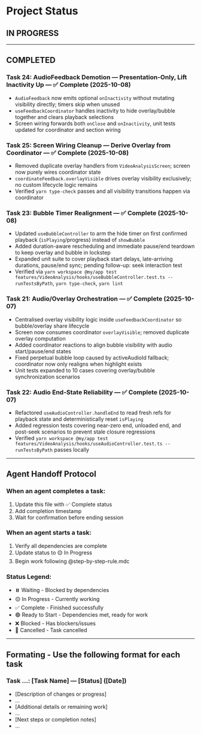 # Project Status

## IN PROGRESS



---

## COMPLETED

### Task 24: AudioFeedback Demotion — Presentation-Only, Lift Inactivity Up — ✅ Complete (2025-10-08)
- `AudioFeedback` now emits optional `onInactivity` without mutating visibility directly; timers skip when unused
- `useFeedbackCoordinator` handles inactivity to hide overlay/bubble together and clears playback selections
- Screen wiring forwards both `onClose` and `onInactivity`, unit tests updated for coordinator and section wiring

### Task 25: Screen Wiring Cleanup — Derive Overlay from Coordinator — ✅ Complete (2025-10-08)
- Removed duplicate overlay handlers from `VideoAnalysisScreen`; screen now purely wires coordinator state
- `coordinateFeedback.overlayVisible` drives overlay visibility exclusively; no custom lifecycle logic remains
- Verified `yarn type-check` passes and all visibility transitions happen via coordinator

### Task 23: Bubble Timer Realignment — ✅ Complete (2025-10-08)
- Updated `useBubbleController` to arm the hide timer on first confirmed playback (`isPlaying`/progress) instead of `showBubble`
- Added duration-aware rescheduling and immediate pause/end teardown to keep overlay and bubble in lockstep
- Expanded unit suite to cover playback start delays, late-arriving durations, pause/end sync; pending follow-up: seek interaction test
- Verified via `yarn workspace @my/app test features/VideoAnalysis/hooks/useBubbleController.test.ts --runTestsByPath`, `yarn type-check`, `yarn lint`

### Task 21: Audio/Overlay Orchestration — ✅ Complete (2025-10-07)
- Centralised overlay visibility logic inside `useFeedbackCoordinator` so bubble/overlay share lifecycle
- Screen now consumes coordinator `overlayVisible`; removed duplicate overlay computation
- Added coordinator reactions to align bubble visibility with audio start/pause/end states
- Fixed perpetual bubble loop caused by activeAudioId fallback; coordinator now only realigns when highlight exists
- Unit tests expanded to 10 cases covering overlay/bubble synchronization scenarios

### Task 22: Audio End-State Reliability — ✅ Complete (2025-10-07)
- Refactored `useAudioController.handleEnd` to read fresh refs for playback state and deterministically reset `isPlaying`
- Added regression tests covering near-zero end, unloaded end, and post-seek scenarios to prevent stale closure regressions
- Verified `yarn workspace @my/app test features/VideoAnalysis/hooks/useAudioController.test.ts --runTestsByPath` passes locally

---

## Agent Handoff Protocol

### When an agent completes a task:
1. Update this file with ✅ Complete status
2. Add completion timestamp
4. Wait for confirmation before ending session

### When an agent starts a task:
1. Verify all dependencies are complete
2. Update status to 🟡 In Progress
3. Begin work following @step-by-step-rule.mdc

### Status Legend:
- ⏸️ Waiting - Blocked by dependencies
- 🟡 In Progress - Currently working
- ✅ Complete - Finished successfully
- 🟢 Ready to Start - Dependencies met, ready for work
- ❌ Blocked - Has blockers/issues
- 🚫 Cancelled - Task cancelled

---

## Formating - Use the following format for each task

### Task ...: [Task Name] — [Status] ([Date])
- [Description of changes or progress]
- ...
- [Additional details or remaining work]
- ...
- [Next steps or completion notes]
- ...